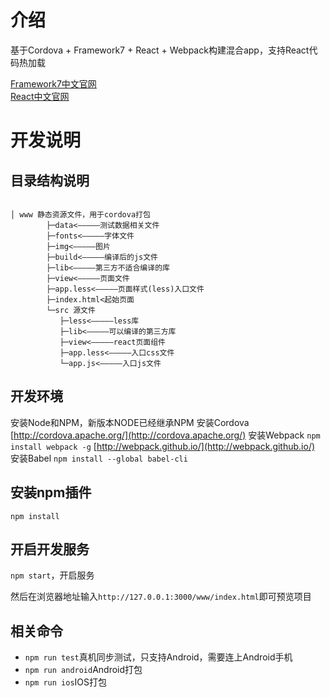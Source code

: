# 介绍
基于Cordova + Framework7 + React + Webpack构建混合app，支持React代码热加载

[Framework7中文官网](http://f7cn.com/)      
[React中文官网](http://reactjs.cn/)

# 开发说明
 
## 目录结构说明

```

│ www 静态资源文件，用于cordova打包
        ├─data<—————测试数据相关文件
        ├─fonts<—————字体文件
        ├─img<—————图片
        ├─build<—————编译后的js文件
        ├─lib<—————第三方不适合编译的库
        ├─view<—————页面文件
        ├─app.less<—————页面样式(less)入口文件
        ├─index.html<起始页面
        └─src 源文件
           ├─less<—————less库
           ├─lib<—————可以编译的第三方库
           ├─view<—————react页面组件
           ├─app.less<—————入口css文件
           └─app.js<—————入口js文件

```

## 开发环境
安装Node和NPM，新版本NODE已经继承NPM
安装Cordova [http://cordova.apache.org/](http://cordova.apache.org/)
安装Webpack ``npm install webpack -g``  [http://webpack.github.io/](http://webpack.github.io/)
安装Babel ``npm install --global babel-cli``

## 安装npm插件
``npm install``

## 开启开发服务
``npm start``，开启服务

然后在浏览器地址输入``http://127.0.0.1:3000/www/index.html``即可预览项目

## 相关命令

- ``npm run test``真机同步测试，只支持Android，需要连上Android手机
- ``npm run android``Android打包
- ``npm run ios``IOS打包


